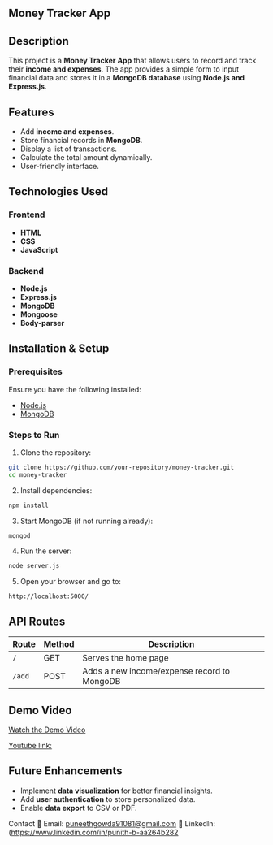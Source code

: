## Money Tracker App

## Description
This project is a **Money Tracker App** that allows users to record and track their **income and expenses**. The app provides a simple form to input financial data and stores it in a **MongoDB database** using **Node.js and Express.js**.

## Features
- Add **income and expenses**.
- Store financial records in **MongoDB**.
- Display a list of transactions.
- Calculate the total amount dynamically.
- User-friendly interface.

## Technologies Used
### Frontend
- **HTML**
- **CSS**
- **JavaScript**

### Backend
- **Node.js**
- **Express.js**
- **MongoDB**
- **Mongoose**
- **Body-parser**

## Installation & Setup
### Prerequisites
Ensure you have the following installed:
- [Node.js](https://nodejs.org/)
- [MongoDB](https://www.mongodb.com/)

### Steps to Run
1. Clone the repository:
```sh
git clone https://github.com/your-repository/money-tracker.git
cd money-tracker
```
2. Install dependencies:
```sh
npm install
```
3. Start MongoDB (if not running already):
```sh
mongod
```
4. Run the server:
```sh
node server.js
```
5. Open your browser and go to:
```
http://localhost:5000/
```


## API Routes
| Route      | Method | Description |
|------------|--------|-------------|
| `/`        | GET    | Serves the home page |
| `/add`     | POST   | Adds a new income/expense record to MongoDB |

## Demo Video

[Watch the Demo Video](https://github.com/Punith-b2004/moneytracker-project/raw/main/public/moneytracker.mp4)


[Youtube link:](https://youtu.be/TR2KzQkT5tE?si=UGqMSAw3FWsdN8FP)




## Future Enhancements
- Implement **data visualization** for better financial insights.
- Add **user authentication** to store personalized data.
- Enable **data export** to CSV or PDF.

Contact
📧 Email: puneethgowda91081@gmail.com 🔗 LinkedIn: (https://www.linkedin.com/in/punith-b-aa264b282

